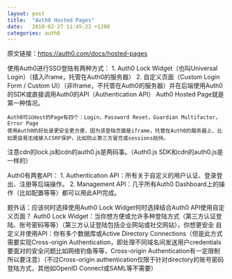 ```yaml
---
layout: post
title:  "Auth0 Hosted Pages"
date:   2018-02-27 11:45:22 +1200
categories: auth0
---
```

原文链接：https://auth0.com/docs/hosted-pages

使用Auth0进行SSO登陆有两种方式：
    1. Auth0 Lock Widget（也叫Universal Login）（插入iframe，托管在Auth0的服务器）
    2. 自定义页面（Custom Login Form / Custom UI）（非iframe，不托管在Auth0的服务器）并在后端使用Auth0的SDK或直接调用Auth0的API（Authentication API）
    Auth0 Hosted Page就是第一种情况。

    Auth0可以Host的Page有四个：Login，Password Reset，Guardian Multifactor，Error Page
    使用Auth0的好处是更安全更方便，因为该登陆页面是iframe，托管在Auth0的服务器上，比如更容易无缝接入CSRF保护，比如防止第三方冒充或sessions劫持。




注意cdn的lock.js和cdn的auth0.js是两码事。（Auth0.js SDK和cdn的auth0.js是一样的）

Auth0有两套API：
    1. Authentication API：所有关于自定义的用户认证、登录登出、注册等后端操作。
    2. Management API：几乎所有Auth0 Dashboard上的操作（比如配置等等）都可以用此API完成。

题外话：应该何时选择使用Auth0 Lock Widget何时选择结合Auth0 API使用自定义页面？
    Auth0 Lock Widget：当你想方便或允许多种登陆方式（第三方认证登陆、账号密码等等）（第三方认证登陆包括企业网站或社交网站），你想更安全
    自定义并使用API：你有多个数据库或Active Directory Connections（但是此方式需要实现Cross-origin Authentication，即处理不同域名间发送用户credentials要面对的安全问题比如网络钓鱼等等，Cross-origin Authentication有一定限制所以要注意）（不过Cross-origin authentication仅限于针对directory的账号密码登陆方式，其他如OpenID Connect或SAML等不需要）